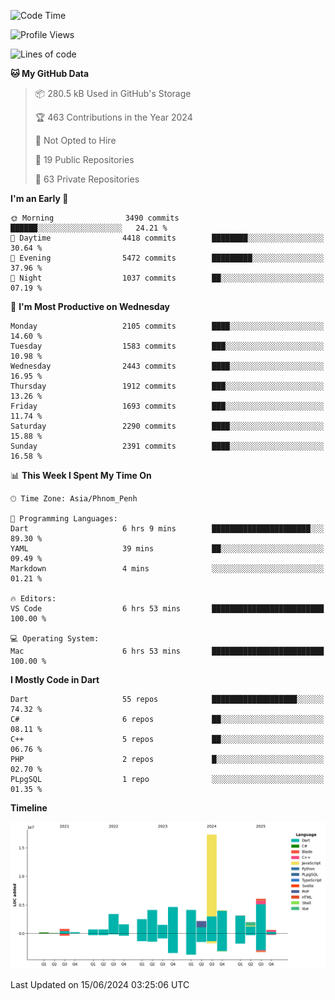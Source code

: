 <!--START_SECTION:waka-->
![Code Time](http://img.shields.io/badge/Code%20Time-9%20hrs%201%20min-blue)

![Profile Views](http://img.shields.io/badge/Profile%20Views-89-blue)

![Lines of code](https://img.shields.io/badge/From%20Hello%20World%20I%27ve%20Written-25.9%20million%20lines%20of%20code-blue)

**🐱 My GitHub Data** 

> 📦 280.5 kB Used in GitHub's Storage 
 > 
> 🏆 463 Contributions in the Year 2024
 > 
> 🚫 Not Opted to Hire
 > 
> 📜 19 Public Repositories 
 > 
> 🔑 63 Private Repositories 
 > 
**I'm an Early 🐤** 

```text
🌞 Morning                3490 commits        ██████░░░░░░░░░░░░░░░░░░░   24.21 % 
🌆 Daytime                4418 commits        ████████░░░░░░░░░░░░░░░░░   30.64 % 
🌃 Evening                5472 commits        █████████░░░░░░░░░░░░░░░░   37.96 % 
🌙 Night                  1037 commits        ██░░░░░░░░░░░░░░░░░░░░░░░   07.19 % 
```
📅 **I'm Most Productive on Wednesday** 

```text
Monday                   2105 commits        ████░░░░░░░░░░░░░░░░░░░░░   14.60 % 
Tuesday                  1583 commits        ███░░░░░░░░░░░░░░░░░░░░░░   10.98 % 
Wednesday                2443 commits        ████░░░░░░░░░░░░░░░░░░░░░   16.95 % 
Thursday                 1912 commits        ███░░░░░░░░░░░░░░░░░░░░░░   13.26 % 
Friday                   1693 commits        ███░░░░░░░░░░░░░░░░░░░░░░   11.74 % 
Saturday                 2290 commits        ████░░░░░░░░░░░░░░░░░░░░░   15.88 % 
Sunday                   2391 commits        ████░░░░░░░░░░░░░░░░░░░░░   16.58 % 
```


📊 **This Week I Spent My Time On** 

```text
🕑︎ Time Zone: Asia/Phnom_Penh

💬 Programming Languages: 
Dart                     6 hrs 9 mins        ██████████████████████░░░   89.30 % 
YAML                     39 mins             ██░░░░░░░░░░░░░░░░░░░░░░░   09.49 % 
Markdown                 4 mins              ░░░░░░░░░░░░░░░░░░░░░░░░░   01.21 % 

🔥 Editors: 
VS Code                  6 hrs 53 mins       █████████████████████████   100.00 % 

💻 Operating System: 
Mac                      6 hrs 53 mins       █████████████████████████   100.00 % 
```

**I Mostly Code in Dart** 

```text
Dart                     55 repos            ███████████████████░░░░░░   74.32 % 
C#                       6 repos             ██░░░░░░░░░░░░░░░░░░░░░░░   08.11 % 
C++                      5 repos             ██░░░░░░░░░░░░░░░░░░░░░░░   06.76 % 
PHP                      2 repos             █░░░░░░░░░░░░░░░░░░░░░░░░   02.70 % 
PLpgSQL                  1 repo              ░░░░░░░░░░░░░░░░░░░░░░░░░   01.35 % 
```



**Timeline**

![Lines of Code chart](https://raw.githubusercontent.com/pckimlong/pckimlong/main/assets/bar_graph.png)


 Last Updated on 15/06/2024 03:25:06 UTC
<!--END_SECTION:waka-->

<!---
PochKimlong/PochKimlong is a ✨ special ✨ repository because its `README.md` (this file) appears on your GitHub profile.
You can click the Preview link to take a look at your changes.
--->
